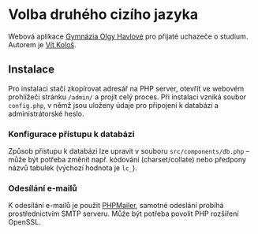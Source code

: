 # Volba druhého cizího jazyka

Webová aplikace [Gymnázia Olgy Havlové](https://www.gyohavl.cz/) pro přijaté uchazeče o studium. Autorem je [Vít Kološ](https://github.com/vitkolos).

## Instalace

Pro instalaci stačí zkopírovat adresář na PHP server, otevřít ve webovém prohlížeči stránku `/admin/` a projít celý proces. Při instalaci vzniká soubor `config.php`, v němž jsou uloženy údaje pro připojení k databázi a administrátorské heslo.

### Konfigurace přístupu k databázi

Způsob přístupu k databázi lze upravit v souboru `src/components/db.php` – může být potřeba změnit např. kódování (charset/collate) nebo předpony názvů tabulek (výchozí hodnota je `lc_`).

### Odesílání e-mailů

K odesílání e-mailů je použit [PHPMailer](https://github.com/PHPMailer/PHPMailer/), samotné odeslání probíhá prostřednictvím SMTP serveru. Může být potřeba povolit PHP rozšíření OpenSSL.

